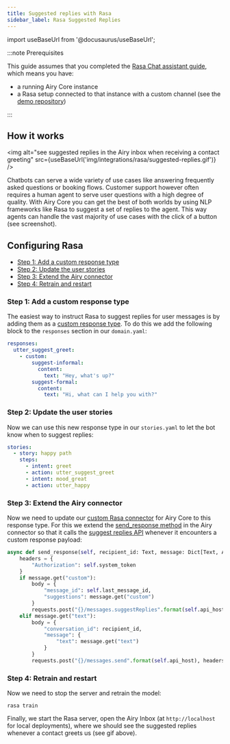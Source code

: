 ```yaml
---
title: Suggested replies with Rasa
sidebar_label: Rasa Suggested Replies
---
```


import useBaseUrl from '@docusaurus/useBaseUrl';

:::note Prerequisites

This guide assumes that you completed the [Rasa Chat assistant guide](/conversational-ai-connectors/integrations/rasa-assistant.md), which means you have:

- a running Airy Core instance
- a Rasa setup connected to that instance with a custom channel (see the [demo repository](https://github.com/airyhq/rasa-demo))

:::

## How it works

<img alt="see suggested replies in the Airy inbox when receiving a contact greeting"
src={useBaseUrl('img/integrations/rasa/suggested-replies.gif')} />

Chatbots can serve a wide variety of use cases like answering frequently asked questions or booking flows.
Customer support however often requires a human agent to serve user questions with a high degree of quality. With Airy
Core you can get the best of both worlds by using NLP frameworks like Rasa to suggest a set of replies to the agent.
This way agents can handle the vast majority of use cases with the click of a button (see screenshot).

## Configuring Rasa

- [Step 1: Add a custom response type](#step-1-add-a-custom-response-type)
- [Step 2: Update the user stories](#step-2-update-the-user-stories)
- [Step 3: Extend the Airy connector](#step-3-extend-the-airy-connector)
- [Step 4: Retrain and restart](#step-4-consume-directly-from-apache-kafka)

### Step 1: Add a custom response type

The easiest way to instruct Rasa to suggest replies for user messages is by adding them as a [custom response type](https://rasa.com/docs/rasa/responses/#custom-output-payloads). To do this we add the following block to the `responses` section in our `domain.yaml`:

```yaml
responses:
  utter_suggest_greet:
    - custom:
        suggest-informal:
          content:
            text: "Hey, what's up?"
        suggest-formal:
          content:
            text: "Hi, what can I help you with?"
```

### Step 2: Update the user stories

Now we can use this new response type in our `stories.yaml` to let the bot know when to suggest replies:

```yaml
stories:
  - story: happy path
    steps:
      - intent: greet
      - action: utter_suggest_greet
      - intent: mood_great
      - action: utter_happy
```

### Step 3: Extend the Airy connector

Now we need to update our [custom Rasa connector](https://rasa.com/docs/rasa/connectors/custom-connectors/) for Airy Core to this response type. For
this we extend the [send_response method](https://github.com/airyhq/rasa-demo/blob/4f2fdd6063385cea805f2d70755733de347e8792/channels/airy.py#L32) in the Airy connector so that it calls the [suggest replies API](/api/endpoints/messages#suggested-replies) whenever
it encounters a custom response payload:

```python
async def send_response(self, recipient_id: Text, message: Dict[Text, Any]) -> None:
    headers = {
        "Authorization": self.system_token
    }
    if message.get("custom"):
        body = {
            "message_id": self.last_message_id,
            "suggestions": message.get("custom")
        }
        requests.post("{}/messages.suggestReplies".format(self.api_host), headers=headers, json=body)
    elif message.get("text"):
        body = {
            "conversation_id": recipient_id,
            "message": {
                "text": message.get("text")
            }
        }
        requests.post("{}/messages.send".format(self.api_host), headers=headers, json=body)
```

### Step 4: Retrain and restart

Now we need to stop the server and retrain the model:

```shell script
rasa train
```

Finally, we start the Rasa server, open the Airy Inbox (at `http://localhost` for local deployments), where we should
see the suggested replies whenever a contact greets us (see gif above).
